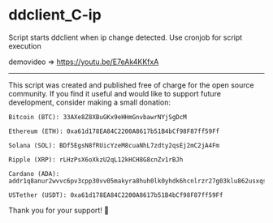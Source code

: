 # ddclient_C-ip
Script starts ddclient when ip change detected. Use cronjob for script execution

demovideo => https://youtu.be/E7eAk4KKfxA

--------------------------------------------------------------------------------------------------------------

This script was created and published free of charge for the open source community.
If you find it useful and would like to support future development, consider making a small donation:

    Bitcoin (BTC): 33AXe8Z8XBuGKx9eHHmGnvbawrNYjSgDcM

    Ethereum (ETH): 0xa61d178EA84C2200A8617b51B4bCf98F87ff59Ff

    Solana (SOL): BDf5EgsN8fRUicYzeM8cuaNhL7zdty2qsEj2mC2jA4Fm

    Ripple (XRP): rLHzPsX6oXkzU2qL12kHCH8G8cnZv1rBJh

    Cardano (ADA): addr1q8anur2wvvc6pv3cpp30vv05makyra8huh0lk0yhdk6hcnlrzr27g03klu862usxqsru794d03gzkk8n86ta34n85z0svn5ams   

    USTether (USDT): 0xa61d178EA84C2200A8617b51B4bCf98F87ff59Ff


Thank you for your support! 🙏

